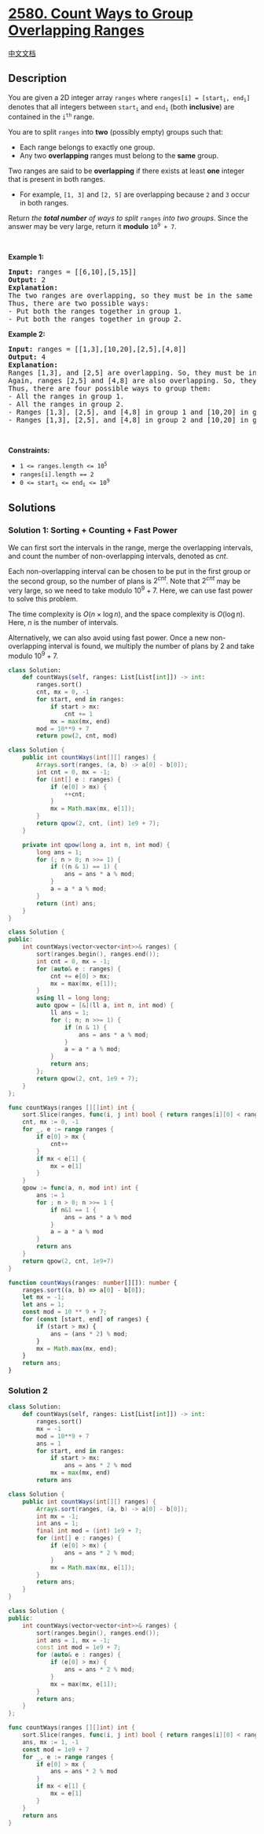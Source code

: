 # [2580. Count Ways to Group Overlapping Ranges](https://leetcode.com/problems/count-ways-to-group-overlapping-ranges)

[中文文档](/solution/2500-2599/2580.Count%20Ways%20to%20Group%20Overlapping%20Ranges/README.md)

## Description

<p>You are given a 2D integer array <code>ranges</code> where <code>ranges[i] = [start<sub>i</sub>, end<sub>i</sub>]</code> denotes that all integers between <code>start<sub>i</sub></code> and <code>end<sub>i</sub></code> (both <strong>inclusive</strong>) are contained in the <code>i<sup>th</sup></code> range.</p>

<p>You are to split <code>ranges</code> into <strong>two</strong> (possibly empty) groups such that:</p>

<ul>
	<li>Each range belongs to exactly one group.</li>
	<li>Any two <strong>overlapping</strong> ranges must belong to the <strong>same</strong> group.</li>
</ul>

<p>Two ranges are said to be <strong>overlapping</strong>&nbsp;if there exists at least <strong>one</strong> integer that is present in both ranges.</p>

<ul>
	<li>For example, <code>[1, 3]</code> and <code>[2, 5]</code> are overlapping because <code>2</code> and <code>3</code> occur in both ranges.</li>
</ul>

<p>Return <em>the <strong>total number</strong> of ways to split</em> <code>ranges</code> <em>into two groups</em>. Since the answer may be very large, return it <strong>modulo</strong> <code>10<sup>9</sup> + 7</code>.</p>

<p>&nbsp;</p>
<p><strong class="example">Example 1:</strong></p>

<pre>
<strong>Input:</strong> ranges = [[6,10],[5,15]]
<strong>Output:</strong> 2
<strong>Explanation:</strong> 
The two ranges are overlapping, so they must be in the same group.
Thus, there are two possible ways:
- Put both the ranges together in group 1.
- Put both the ranges together in group 2.
</pre>

<p><strong class="example">Example 2:</strong></p>

<pre>
<strong>Input:</strong> ranges = [[1,3],[10,20],[2,5],[4,8]]
<strong>Output:</strong> 4
<strong>Explanation:</strong> 
Ranges [1,3], and [2,5] are overlapping. So, they must be in the same group.
Again, ranges [2,5] and [4,8] are also overlapping. So, they must also be in the same group. 
Thus, there are four possible ways to group them:
- All the ranges in group 1.
- All the ranges in group 2.
- Ranges [1,3], [2,5], and [4,8] in group 1 and [10,20] in group 2.
- Ranges [1,3], [2,5], and [4,8] in group 2 and [10,20] in group 1.
</pre>

<p>&nbsp;</p>
<p><strong>Constraints:</strong></p>

<ul>
	<li><code>1 &lt;= ranges.length &lt;= 10<sup>5</sup></code></li>
	<li><code>ranges[i].length == 2</code></li>
	<li><code>0 &lt;= start<sub>i</sub> &lt;= end<sub>i</sub> &lt;= 10<sup>9</sup></code></li>
</ul>

## Solutions

### Solution 1: Sorting + Counting + Fast Power

We can first sort the intervals in the range, merge the overlapping intervals, and count the number of non-overlapping intervals, denoted as $cnt$.

Each non-overlapping interval can be chosen to be put in the first group or the second group, so the number of plans is $2^{cnt}$. Note that $2^{cnt}$ may be very large, so we need to take modulo $10^9 + 7$. Here, we can use fast power to solve this problem.

The time complexity is $O(n \times \log n)$, and the space complexity is $O(\log n)$. Here, $n$ is the number of intervals.

Alternatively, we can also avoid using fast power. Once a new non-overlapping interval is found, we multiply the number of plans by 2 and take modulo $10^9 + 7$.

<!-- tabs:start -->

```python
class Solution:
    def countWays(self, ranges: List[List[int]]) -> int:
        ranges.sort()
        cnt, mx = 0, -1
        for start, end in ranges:
            if start > mx:
                cnt += 1
            mx = max(mx, end)
        mod = 10**9 + 7
        return pow(2, cnt, mod)
```

```java
class Solution {
    public int countWays(int[][] ranges) {
        Arrays.sort(ranges, (a, b) -> a[0] - b[0]);
        int cnt = 0, mx = -1;
        for (int[] e : ranges) {
            if (e[0] > mx) {
                ++cnt;
            }
            mx = Math.max(mx, e[1]);
        }
        return qpow(2, cnt, (int) 1e9 + 7);
    }

    private int qpow(long a, int n, int mod) {
        long ans = 1;
        for (; n > 0; n >>= 1) {
            if ((n & 1) == 1) {
                ans = ans * a % mod;
            }
            a = a * a % mod;
        }
        return (int) ans;
    }
}
```

```cpp
class Solution {
public:
    int countWays(vector<vector<int>>& ranges) {
        sort(ranges.begin(), ranges.end());
        int cnt = 0, mx = -1;
        for (auto& e : ranges) {
            cnt += e[0] > mx;
            mx = max(mx, e[1]);
        }
        using ll = long long;
        auto qpow = [&](ll a, int n, int mod) {
            ll ans = 1;
            for (; n; n >>= 1) {
                if (n & 1) {
                    ans = ans * a % mod;
                }
                a = a * a % mod;
            }
            return ans;
        };
        return qpow(2, cnt, 1e9 + 7);
    }
};
```

```go
func countWays(ranges [][]int) int {
	sort.Slice(ranges, func(i, j int) bool { return ranges[i][0] < ranges[j][0] })
	cnt, mx := 0, -1
	for _, e := range ranges {
		if e[0] > mx {
			cnt++
		}
		if mx < e[1] {
			mx = e[1]
		}
	}
	qpow := func(a, n, mod int) int {
		ans := 1
		for ; n > 0; n >>= 1 {
			if n&1 == 1 {
				ans = ans * a % mod
			}
			a = a * a % mod
		}
		return ans
	}
	return qpow(2, cnt, 1e9+7)
}
```

```ts
function countWays(ranges: number[][]): number {
    ranges.sort((a, b) => a[0] - b[0]);
    let mx = -1;
    let ans = 1;
    const mod = 10 ** 9 + 7;
    for (const [start, end] of ranges) {
        if (start > mx) {
            ans = (ans * 2) % mod;
        }
        mx = Math.max(mx, end);
    }
    return ans;
}
```

<!-- tabs:end -->

### Solution 2

<!-- tabs:start -->

```python
class Solution:
    def countWays(self, ranges: List[List[int]]) -> int:
        ranges.sort()
        mx = -1
        mod = 10**9 + 7
        ans = 1
        for start, end in ranges:
            if start > mx:
                ans = ans * 2 % mod
            mx = max(mx, end)
        return ans
```

```java
class Solution {
    public int countWays(int[][] ranges) {
        Arrays.sort(ranges, (a, b) -> a[0] - b[0]);
        int mx = -1;
        int ans = 1;
        final int mod = (int) 1e9 + 7;
        for (int[] e : ranges) {
            if (e[0] > mx) {
                ans = ans * 2 % mod;
            }
            mx = Math.max(mx, e[1]);
        }
        return ans;
    }
}
```

```cpp
class Solution {
public:
    int countWays(vector<vector<int>>& ranges) {
        sort(ranges.begin(), ranges.end());
        int ans = 1, mx = -1;
        const int mod = 1e9 + 7;
        for (auto& e : ranges) {
            if (e[0] > mx) {
                ans = ans * 2 % mod;
            }
            mx = max(mx, e[1]);
        }
        return ans;
    }
};
```

```go
func countWays(ranges [][]int) int {
	sort.Slice(ranges, func(i, j int) bool { return ranges[i][0] < ranges[j][0] })
	ans, mx := 1, -1
	const mod = 1e9 + 7
	for _, e := range ranges {
		if e[0] > mx {
			ans = ans * 2 % mod
		}
		if mx < e[1] {
			mx = e[1]
		}
	}
	return ans
}
```

<!-- tabs:end -->

<!-- end -->
